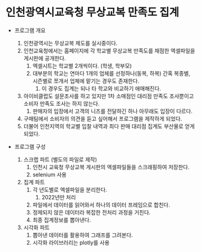인천광역시교육청 무상교복 만족도 집계
===

- 프로그램 개요
    1. 인천광역시는 무상교복 제도를 실시중이다.
    1. 인천교육청에서는 홈페이지에 각 학교별 무상교복 만족도를 채점한 엑셀파일을 게시판에 공개한다.
        1. 엑셀시트는 학교별 2개씩이다. (학생, 학부모)
        1. 대부분의 학교는 연마다 1개의 업체를 선정하나(동복, 하복) 간혹 복종별, 시즌별로 쪼개서 업체에 맡기는 경우도 존재한다.
            1. 이 경우도 집계는 되나 타 학교와 비교하기 애매해진다.
    1. 아이비클럽도 설문조사를 하고 있지만 1차 소매점인 대리점 만족도 조사뿐이고 소비자 만족도 조사는 하지 않는다.
        1. 판매자의 입장에서 고객의 니즈를 전달하긴 하나 아무래도 입장이 다르다.
    1. 구매팀에서 소비자의 의견을 듣고 싶어해서 프로그램을 제작하게 되었다.
    1. 더불어 인천지역의 학교별 입찰 내역과 최다 판매 대리점 집계도 부산물로 얻게 되었다.
    
- 프로그램 구성
    1. 스크랩 파트 (별도의 파일로 제작)
        1. 인천시 교육청 무상교복 게시판의 엑셀파일들을 스크래핑하여 저장한다.
        1. selenium 사용
    1. 집계 파트
        1. 각 년도별로 엑셀파일을 분리한다.
            1. 2022년만 처리
        1. 파일에서 데이터를 읽어와서 하나의 데이터 프레임으로 합친다.
        1. 정제되지 않은 데이터라 복잡한 전처리 과정을 거친다.
        1. 최종 집계정보를 뽑아낸다.
    1. 시각화 파트
        1. 뽑아낸 데이터를 활용하여 그래프를 그려본다.
        1. 시각화 라이브러리는 plotly를 사용